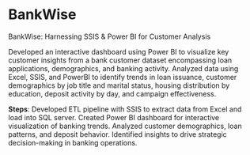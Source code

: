 # BankWise
BankWise: Harnessing SSIS &amp; Power BI for Customer Analysis

Developed an interactive dashboard using Power BI to visualize key customer insights from a bank customer dataset encompassing loan applications, demographics, and banking activity. 
Analyzed data using Excel, SSIS, and PowerBI to identify trends in loan issuance, customer demographics by job title and marital status, housing distribution by education, deposit activity by day, and campaign effectiveness.

**Steps**:
Developed ETL pipeline with SSIS to extract data from Excel and load into SQL server.
Created Power BI dashboard for interactive visualization of banking trends.
Analyzed customer demographics, loan patterns, and deposit behavior.
Identified insights to drive strategic decision-making in banking operations.
